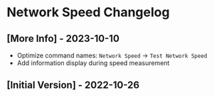 # Network Speed Changelog

## [More Info] - 2023-10-10

- Optimize command names: `Network Speed` -> `Test Network Speed`
- Add information display during speed measurement

## [Initial Version] - 2022-10-26
